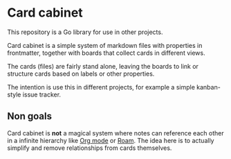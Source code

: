 # Card cabinet

This repository is a Go library for use in other projects.

Card cabinet is a simple system of markdown files with properties in frontmatter, together with boards that collect cards in different views.

The cards (files) are fairly stand alone, leaving the boards to link or structure cards based on labels or other 
properties.

The intention is use this in different projects, for example a simple kanban-style issue tracker.

## Non goals

Card cabinet is **not** a magical system where notes can reference each other in a infinite hierarchy like [Org mode](https://orgmode.org) or [Roam](https://roamresearch.com). The idea here is to actually simplify and remove relationships from cards themselves. 
